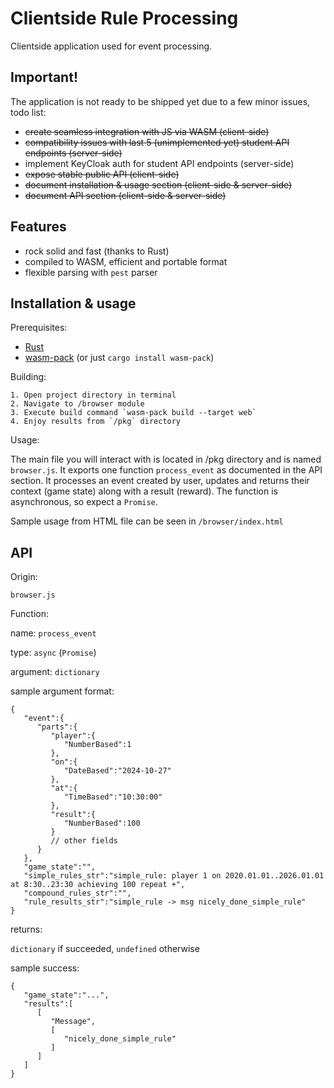 # Clientside Rule Processing

Clientside application used for event processing.

## Important!

The application is not ready to be shipped yet due to a few minor issues, todo list:

- ~~create seamless integration with JS via WASM (client-side)~~
- ~~compatibility issues with last 5 (unimplemented yet) student API endpoints (server-side)~~
- implement KeyCloak auth for student API endpoints (server-side)
- ~~expose stable public API (client-side)~~
- ~~document installation & usage section (client-side & server-side)~~
- ~~document API section (client-side & server-side)~~

## Features

- rock solid and fast (thanks to Rust)
- compiled to WASM, efficient and portable format
- flexible parsing with `pest` parser

## Installation & usage

Prerequisites:
- [Rust](https://www.rust-lang.org/learn/get-started)
- [wasm-pack](https://rustwasm.github.io/wasm-pack/installer/) (or just `cargo install wasm-pack`)

Building:

    1. Open project directory in terminal
    2. Navigate to /browser module
    3. Execute build command `wasm-pack build --target web`
    4. Enjoy results from `/pkg` directory

Usage:

The main file you will interact with is located in /pkg directory and is named `browser.js`.
It exports one function `process_event` as documented in the API section. 
It processes an event created by user, updates and returns their context (game state) along with a result (reward). 
The function is asynchronous, so expect a `Promise`.

Sample usage from HTML file can be seen in `/browser/index.html`

## API

Origin:

`browser.js`

Function:

name: `process_event`

type: `async` (`Promise`)

argument: `dictionary`

sample argument format:
```
{
   "event":{
      "parts":{
         "player":{
            "NumberBased":1
         },
         "on":{
            "DateBased":"2024-10-27"
         },
         "at":{
            "TimeBased":"10:30:00"
         },
         "result":{
            "NumberBased":100
         }
         // other fields
      }
   },
   "game_state":"",
   "simple_rules_str":"simple_rule: player 1 on 2020.01.01..2026.01.01 at 8:30..23:30 achieving 100 repeat +",
   "compound_rules_str":"",
   "rule_results_str":"simple_rule -> msg nicely_done_simple_rule"
}
```

returns:

`dictionary` if succeeded, `undefined` otherwise

sample success:

```
{
   "game_state":"...",
   "results":[
      [
         "Message",
         [
            "nicely_done_simple_rule"
         ]
      ]
   ]
}
```
